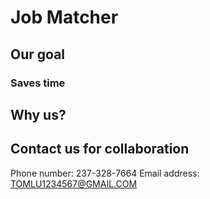 # Job Matcher

## Our goal

### Saves time

## Why us?

## Contact us for collaboration
Phone number: 237-328-7664
Email address: TOMLU1234567@GMAIL.COM

